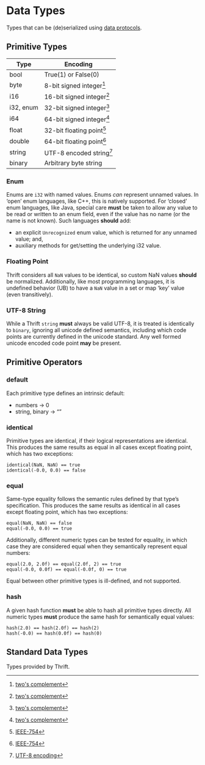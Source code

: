 # Data Types

Types that can be (de)serialized using [data protocols](../protocol/data.md).

## Primitive Types

Type | Encoding
---|---
bool | True(1) or False(0)
byte | 8-bit signed integer[^1]
i16 | 16-bit signed integer[^1]
i32, enum | 32-bit signed integer[^1]
i64 | 64-bit signed integer[^1]
float | 32-bit floating point[^2]
double | 64-bit floating point[^2]
string | UTF-8 encoded string[^3]
binary | Arbitrary byte string

[^1]: [two's complement](https://en.wikipedia.org/wiki/Two%27s_complement)

[^2]: [IEEE-754](https://en.wikipedia.org/wiki/IEEE_754)

[^3]: [UTF-8 encoding](https://en.wikipedia.org/wiki/UTF-8)

### Enum

Enums are `i32` with named values. Enums *can* represent unnamed values. In ‘open’ enum languages, like C++, this is natively supported. For ‘closed’ enum languages, like Java, special care **must** be taken to allow any value to be read or written to an enum field, even if the value has no name (or the name is not known). Such languages **should** add:

- an explicit `Unrecognized` enum value, which is returned for any unnamed value; and,
- auxiliary methods for get/setting the underlying i32 value.

### Floating Point

Thrift considers all `NaN` values to be identical, so custom NaN values **should** be normalized. Additionally, like most programming languages, it is undefined behavior (UB) to have a `NaN` value in a set or map ‘key’ value (even transitively).

### UTF-8 String

While a Thrift `string` **must** always be valid UTF-8, it is treated is identically to `binary`, ignoring all unicode defined semantics, including  which code points are currently defined in the unicode standard. Any well formed unicode encoded code point **may** be present.

## Primitive Operators

### default

Each primitive type defines an intrinsic default:

- numbers → 0
- string, binary → “”

### identical

Primitive types are identical, if their logical representations are identical. This produces the same results as equal in all cases except floating point, which has two exceptions:

    identical(NaN, NaN) == true
    identical(-0.0, 0.0) == false

### equal

Same-type equality follows the semantic rules defined by that type’s specification. This produces the same results as identical in all cases except floating point, which has two exceptions:

    equal(NaN, NaN) == false
    equal(-0.0, 0.0) == true

Additionally, different numeric types can be tested for equality, in which case they are considered equal when they semantically represent equal numbers:

    equal(2.0, 2.0f) == equal(2.0f, 2) == true
    equal(-0.0, 0.0f) == equal(-0.0f, 0) == true

Equal between other primitive types is ill-defined, and not supported.

### hash

A given hash function **must** be able to hash all primitive types directly. All numeric types **must** produce the same hash for semantically equal values:

    hash(2.0) == hash(2.0f) == hash(2)
    hash(-0.0) == hash(0.0f) == hash(0)

## Standard Data Types

Types provided by Thrift.

